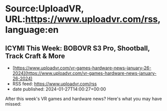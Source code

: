 # Source:UploadVR, URL:https://www.uploadvr.com/rss, language:en

## ICYMI This Week: BOBOVR S3 Pro, Shootball, Track Craft &amp; More
 - [https://www.uploadvr.com/vr-games-hardware-news-january-26-2024](https://www.uploadvr.com/vr-games-hardware-news-january-26-2024)
 - RSS feed: https://www.uploadvr.com/rss
 - date published: 2024-01-27T14:00:27+00:00

After this week's VR games and hardware news? Here's what you may have missed:

